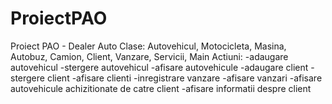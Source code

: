 # ProiectPAO
Proiect PAO - Dealer Auto
Clase: Autovehicul, Motocicleta, Masina, Autobuz, Camion, Client, Vanzare, Servicii, Main
Actiuni: 
-adaugare autovehicul
-stergere autovehicul
-afisare autovehicule
-adaugare client
-stergere client
-afisare clienti
-inregistrare vanzare
-afisare vanzari
-afisare autovehicule achizitionate de catre client
-afisare informatii despre client
